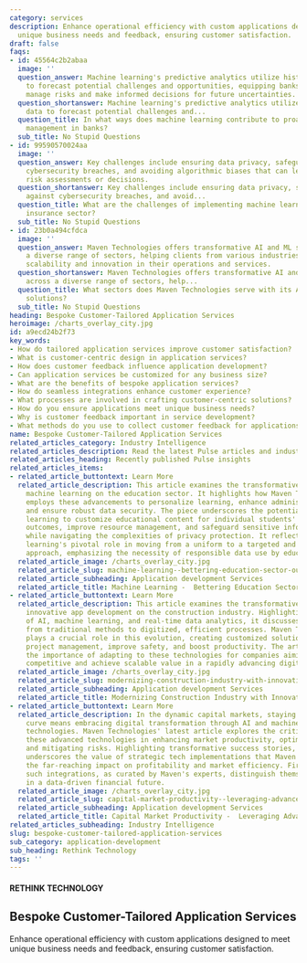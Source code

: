 ```yaml
---
category: services
description: Enhance operational efficiency with custom applications designed to meet
  unique business needs and feedback, ensuring customer satisfaction.
draft: false
faqs:
- id: 45564c2b2abaa
  image: ''
  question_answer: Machine learning's predictive analytics utilize historical data
    to forecast potential challenges and opportunities, equipping banks to proactively
    manage risks and make informed decisions for future uncertainties.
  question_shortanswer: Machine learning's predictive analytics utilize historical
    data to forecast potential challenges and...
  question_title: In what ways does machine learning contribute to proactive risk
    management in banks?
  sub_title: No Stupid Questions
- id: 99590570024aa
  image: ''
  question_answer: Key challenges include ensuring data privacy, safeguarding against
    cybersecurity breaches, and avoiding algorithmic biases that can lead to unfair
    risk assessments or decisions.
  question_shortanswer: Key challenges include ensuring data privacy, safeguarding
    against cybersecurity breaches, and avoid...
  question_title: What are the challenges of implementing machine learning in the
    insurance sector?
  sub_title: No Stupid Questions
- id: 23b0a494cfdca
  image: ''
  question_answer: Maven Technologies offers transformative AI and ML solutions across
    a diverse range of sectors, helping clients from various industries to achieve
    scalability and innovation in their operations and services.
  question_shortanswer: Maven Technologies offers transformative AI and ML solutions
    across a diverse range of sectors, help...
  question_title: What sectors does Maven Technologies serve with its AI and ML-driven
    solutions?
  sub_title: No Stupid Questions
heading: Bespoke Customer-Tailored Application Services
heroimage: /charts_overlay_city.jpg
id: a9ecd24b2f73
key_words:
- How do tailored application services improve customer satisfaction?
- What is customer-centric design in application services?
- How does customer feedback influence application development?
- Can application services be customized for any business size?
- What are the benefits of bespoke application services?
- How do seamless integrations enhance customer experience?
- What processes are involved in crafting customer-centric solutions?
- How do you ensure applications meet unique business needs?
- Why is customer feedback important in service development?
- What methods do you use to collect customer feedback for applications?
name: Bespoke Customer-Tailored Application Services
related_articles_category: Industry Intelligence
related_articles_description: Read the latest Pulse articles and industry insights.
related_articles_heading: Recently published Pulse insights
related_articles_items:
- related_article_buttontext: Learn More
  related_article_description: This article examines the transformative impact of
    machine learning on the education sector. It highlights how Maven Technologies
    employs these advancements to personalize learning, enhance administrative efficiency,
    and ensure robust data security. The piece underscores the potential of machine
    learning to customize educational content for individual students' needs, predict
    outcomes, improve resource management, and safeguard sensitive information—all
    while navigating the complexities of privacy protection. It reflects on machine
    learning's pivotal role in moving from a uniform to a targeted and effective educational
    approach, emphasizing the necessity of responsible data use by educational institutions.
  related_article_image: /charts_overlay_city.jpg
  related_article_slug: machine-learning--bettering-education-sector-outcomes
  related_article_subheading: Application development Services
  related_article_title: Machine Learning -  Bettering Education Sector Outcomes
- related_article_buttontext: Learn More
  related_article_description: This article examines the transformative impact of
    innovative app development on the construction industry. Highlighting the use
    of AI, machine learning, and real-time data analytics, it discusses the shift
    from traditional methods to digitized, efficient processes. Maven Technologies
    plays a crucial role in this evolution, creating customized solutions that streamline
    project management, improve safety, and boost productivity. The article emphasizes
    the importance of adapting to these technologies for companies aiming to stay
    competitive and achieve scalable value in a rapidly advancing digital landscape.
  related_article_image: /charts_overlay_city.jpg
  related_article_slug: modernizing-construction-industry-with-innovative-app-development
  related_article_subheading: Application development Services
  related_article_title: Modernizing Construction Industry with Innovative App Development
- related_article_buttontext: Learn More
  related_article_description: In the dynamic capital markets, staying ahead of the
    curve means embracing digital transformation through AI and machine learning (ML)
    technologies. Maven Technologies' latest article explores the critical role of
    these advanced technologies in enhancing market productivity, optimizing decision-making,
    and mitigating risks. Highlighting transformative success stories, the content
    underscores the value of strategic tech implementations that Maven offers, demonstrating
    the far-reaching impact on profitability and market efficiency. Firms leveraging
    such integrations, as curated by Maven's experts, distinguish themselves as leaders
    in a data-driven financial future.
  related_article_image: /charts_overlay_city.jpg
  related_article_slug: capital-market-productivity--leveraging-advanced-tech
  related_article_subheading: Application development Services
  related_article_title: Capital Market Productivity -  Leveraging Advanced Tech
related_articles_subheading: Industry Intelligence
slug: bespoke-customer-tailored-application-services
sub_category: application-development
sub_heading: Rethink Technology
tags: ''
---
```


#### RETHINK TECHNOLOGY
## Bespoke Customer-Tailored Application Services
Enhance operational efficiency with custom applications designed to meet unique business needs and feedback, ensuring customer satisfaction.